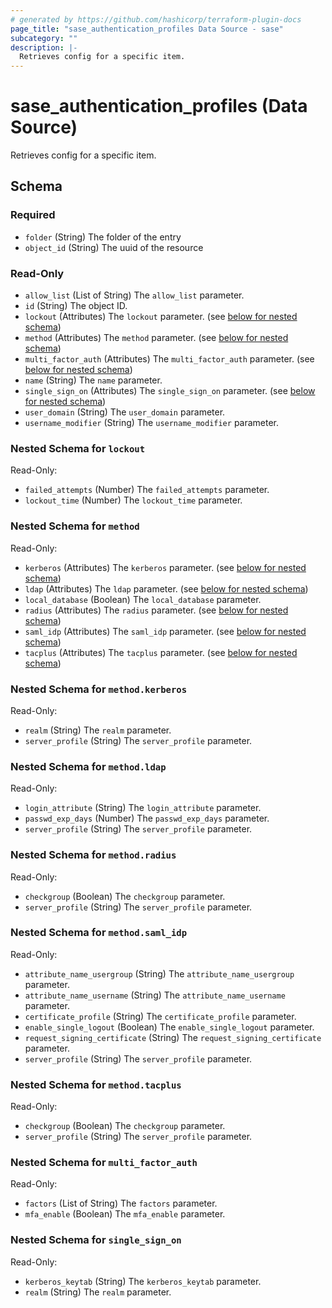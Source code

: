 ```yaml
---
# generated by https://github.com/hashicorp/terraform-plugin-docs
page_title: "sase_authentication_profiles Data Source - sase"
subcategory: ""
description: |-
  Retrieves config for a specific item.
---
```


# sase_authentication_profiles (Data Source)

Retrieves config for a specific item.



<!-- schema generated by tfplugindocs -->
## Schema

### Required

- `folder` (String) The folder of the entry
- `object_id` (String) The uuid of the resource

### Read-Only

- `allow_list` (List of String) The `allow_list` parameter.
- `id` (String) The object ID.
- `lockout` (Attributes) The `lockout` parameter. (see [below for nested schema](#nestedatt--lockout))
- `method` (Attributes) The `method` parameter. (see [below for nested schema](#nestedatt--method))
- `multi_factor_auth` (Attributes) The `multi_factor_auth` parameter. (see [below for nested schema](#nestedatt--multi_factor_auth))
- `name` (String) The `name` parameter.
- `single_sign_on` (Attributes) The `single_sign_on` parameter. (see [below for nested schema](#nestedatt--single_sign_on))
- `user_domain` (String) The `user_domain` parameter.
- `username_modifier` (String) The `username_modifier` parameter.

<a id="nestedatt--lockout"></a>
### Nested Schema for `lockout`

Read-Only:

- `failed_attempts` (Number) The `failed_attempts` parameter.
- `lockout_time` (Number) The `lockout_time` parameter.


<a id="nestedatt--method"></a>
### Nested Schema for `method`

Read-Only:

- `kerberos` (Attributes) The `kerberos` parameter. (see [below for nested schema](#nestedatt--method--kerberos))
- `ldap` (Attributes) The `ldap` parameter. (see [below for nested schema](#nestedatt--method--ldap))
- `local_database` (Boolean) The `local_database` parameter.
- `radius` (Attributes) The `radius` parameter. (see [below for nested schema](#nestedatt--method--radius))
- `saml_idp` (Attributes) The `saml_idp` parameter. (see [below for nested schema](#nestedatt--method--saml_idp))
- `tacplus` (Attributes) The `tacplus` parameter. (see [below for nested schema](#nestedatt--method--tacplus))

<a id="nestedatt--method--kerberos"></a>
### Nested Schema for `method.kerberos`

Read-Only:

- `realm` (String) The `realm` parameter.
- `server_profile` (String) The `server_profile` parameter.


<a id="nestedatt--method--ldap"></a>
### Nested Schema for `method.ldap`

Read-Only:

- `login_attribute` (String) The `login_attribute` parameter.
- `passwd_exp_days` (Number) The `passwd_exp_days` parameter.
- `server_profile` (String) The `server_profile` parameter.


<a id="nestedatt--method--radius"></a>
### Nested Schema for `method.radius`

Read-Only:

- `checkgroup` (Boolean) The `checkgroup` parameter.
- `server_profile` (String) The `server_profile` parameter.


<a id="nestedatt--method--saml_idp"></a>
### Nested Schema for `method.saml_idp`

Read-Only:

- `attribute_name_usergroup` (String) The `attribute_name_usergroup` parameter.
- `attribute_name_username` (String) The `attribute_name_username` parameter.
- `certificate_profile` (String) The `certificate_profile` parameter.
- `enable_single_logout` (Boolean) The `enable_single_logout` parameter.
- `request_signing_certificate` (String) The `request_signing_certificate` parameter.
- `server_profile` (String) The `server_profile` parameter.


<a id="nestedatt--method--tacplus"></a>
### Nested Schema for `method.tacplus`

Read-Only:

- `checkgroup` (Boolean) The `checkgroup` parameter.
- `server_profile` (String) The `server_profile` parameter.



<a id="nestedatt--multi_factor_auth"></a>
### Nested Schema for `multi_factor_auth`

Read-Only:

- `factors` (List of String) The `factors` parameter.
- `mfa_enable` (Boolean) The `mfa_enable` parameter.


<a id="nestedatt--single_sign_on"></a>
### Nested Schema for `single_sign_on`

Read-Only:

- `kerberos_keytab` (String) The `kerberos_keytab` parameter.
- `realm` (String) The `realm` parameter.


